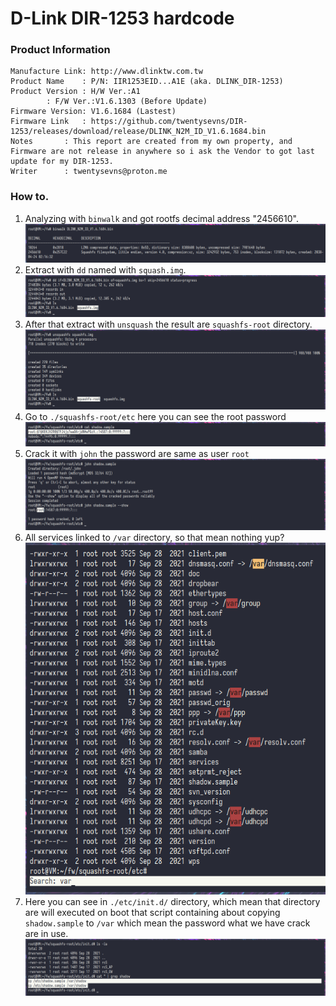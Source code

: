 # D-Link DIR-1253  hardcode

### Product Information
```
Manufacture Link: http://www.dlinktw.com.tw
Product Name	: P/N: IIR1253EID...A1E (aka. DLINK_DIR-1253)
Product Version	: H/W Ver.:A1
		: F/W Ver.:V1.6.1303 (Before Update)
Firmware Version: V1.6.1684 (Lastest)
Firmware Link	: https://github.com/twentysevns/DIR-1253/releases/download/release/DLINK_N2M_ID_V1.6.1684.bin
Notes		: This report are created from my own property, and Firmware are not release in anywhere so i ask the Vendor to got last update for my DIR-1253.
Writer		: twentysevns@proton.me
```
### How to.
1. Analyzing with ```binwalk``` and got rootfs decimal address "2456610".
![image](./2025-02-21_screenshot_000.png)
2. Extract with ```dd``` named with ```squash.img```.
![image](./2025-02-21_screenshot_001.png)
3. After that extract with ```unsquash``` the result are ```squashfs-root``` directory.
![image](./2025-02-21_screenshot_002.png)
4. Go to ```./squashfs-root/etc``` here you can see the root password
![image](./2025-02-21_screenshot_004.png)
5. Crack it with ```john``` the password are same as user ```root``` 
![image](./2025-02-21_screenshot_005.png)
6. All services linked to ```/var``` directory, so that mean nothing yup?
![image](./2025-02-21_screenshot_006.png)
7. Here you can see in ```./etc/init.d/``` directory, which mean that directory are will executed on boot that script containing about copying ```shadow.sample``` to ```/var``` which mean the password what we have crack are in use.
![image](./2025-02-21_screenshot_007.png)
